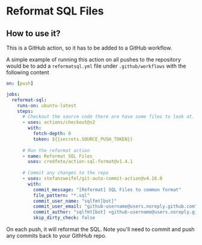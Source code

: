 # Reformat SQL Files

## How to use it?
This is a GitHub action, so it has to be added to a GitHub workflow.  

A simple example of running this action on all pushes to the repository would be to
add a `reformatsql.yml` file under `.github/workflows` with the following content

```yaml
on: [push]

jobs:
  reformat-sql:
    runs-on: ubuntu-latest
    steps:
      # Checkout the source code there are have some files to look at.
      - uses: actions/checkout@v2
        with:
          fetch-depth: 0
          token: ${{secrets.SOURCE_PUSH_TOKEN}}
          
      # Run the reformat action
      - name: Reformat SQL Files
        uses: credfeto/action-sql-format@v1.4.1
        
      # Commit any changes to the repo
      - uses: stefanzweifel/git-auto-commit-action@v4.16.0
        with:
          commit_message: "[Reformat] SQL Files to common format"
          file_pattern: "*.sql"
          commit_user_name: "sqlfmt[bot]"
          commit_user_email: "github-username@users.noreply.github.com"
          commit_author: "sqlfmt[bot] <github-username@users.noreply.github.com>"
          skip_dirty_check: false
```

On each push, it will reformat the SQL.  Note you'll need to commit and push any commits back to your GithHub repo. 
